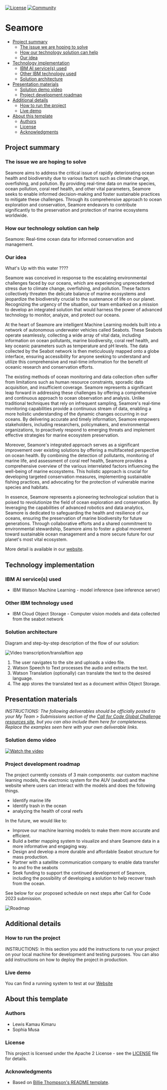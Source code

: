 [![License](https://img.shields.io/badge/License-Apache2-blue.svg)](https://www.apache.org/licenses/LICENSE-2.0) [![Community](https://img.shields.io/badge/Join-Community-blue)](https://developer.ibm.com/callforcode/solutions/projects/get-started/)

# Seamore

- [Project summary](#project-summary)
  - [The issue we are hoping to solve](#the-issue-we-are-hoping-to-solve)
  - [How our technology solution can help](#how-our-technology-solution-can-help)
  - [Our idea](#our-idea)
- [Technology implementation](#technology-implementation)
  - [IBM AI service(s) used](#ibm-ai-services-used)
  - [Other IBM technology used](#other-ibm-technology-used)
  - [Solution architecture](#solution-architecture)
- [Presentation materials](#presentation-materials)
  - [Solution demo video](#solution-demo-video)
  - [Project development roadmap](#project-development-roadmap)
- [Additional details](#additional-details)
  - [How to run the project](#how-to-run-the-project)
  - [Live demo](#live-demo)
- [About this template](#about-this-template)
  - [Authors](#authors)
  - [License](#license)
  - [Acknowledgments](#acknowledgments)


## Project summary

### The issue we are hoping to solve

Seamore aims to address the critical issue of rapidly deteriorating ocean health and biodiversity due to various factors such as climate change, overfishing, and pollution. By providing real-time data on marine species, ocean pollution, coral reef health, and other vital parameters, Seamore seeks to enable informed decision-making and foster sustainable practices to mitigate these challenges. Through its comprehensive approach to ocean exploration and conservation, Seamore endeavors to contribute significantly to the preservation and protection of marine ecosystems worldwide.

### How our technology solution can help

Seamore: Real-time ocean data for informed conservation and management.

### Our idea
What's Up with this water ????

Seamore was conceived in response to the escalating environmental challenges faced by our oceans, which are experiencing unprecedented stress due to climate change, overfishing, and pollution. These factors collectively threaten the delicate balance of marine ecosystems and jeopardize the biodiversity crucial to the sustenance of life on our planet. Recognizing the urgency of the situation, our team embarked on a mission to develop an integrated solution that would harness the power of advanced technology to monitor, analyze, and protect our oceans.

At the heart of Seamore are intelligent Machine Learning models built into a network of autonomous underwater vehicles called Seabots. These Seabots operate seamlessly, collecting a wide array of vital data, including information on ocean pollutants, marine biodiversity, coral reef health, and key oceanic parameters such as temperature and pH levels. The data collected by the Seabot network is then meticulously mapped onto a globe interface, ensuring accessibility for anyone seeking to understand and utilize this comprehensive and real-time information for the benefit of oceanic research and conservation efforts.

The existing methods of ocean monitoring and data collection often suffer from limitations such as human resource constraints, sporadic data acquisition, and insufficient coverage. Seamore represents a significant leap forward in addressing these challenges by offering a comprehensive and continuous approach to ocean observation and analysis. Unlike traditional techniques that rely on infrequent sampling, Seamore's real-time monitoring capabilities provide a continuous stream of data, enabling a more holistic understanding of the dynamic changes occurring in our oceans. By delivering accurate and timely information, Seamore empowers stakeholders, including researchers, policymakers, and environmental organizations, to proactively respond to emerging threats and implement effective strategies for marine ecosystem preservation.

Moreover, Seamore's integrated approach serves as a significant improvement over existing solutions by offering a multifaceted perspective on ocean health. By combining the detection of pollutants, monitoring of marine life, and assessment of coral reef health, Seamore provides a comprehensive overview of the various interrelated factors influencing the well-being of marine ecosystems. This holistic approach is crucial for developing targeted conservation measures, implementing sustainable fishing practices, and advocating for the protection of vulnerable marine species and habitats.

In essence, Seamore represents a pioneering technological solution that is poised to revolutionize the field of ocean exploration and conservation. By leveraging the capabilities of advanced robotics and data analytics, Seamore is dedicated to safeguarding the health and resilience of our oceans, ensuring the preservation of marine biodiversity for future generations. Through collaborative efforts and a shared commitment to environmental stewardship, Seamore aims to foster a global movement toward sustainable ocean management and a more secure future for our planet's most vital ecosystem.

More detail is available in our [website](https://www.seamore.earth/).

## Technology implementation

### IBM AI service(s) used

- IBM Watson Machine Learning - model inference (see inference server)

### Other IBM technology used

- IBM Cloud Object Storage - Computer vision models and data collected from the seabot network

### Solution architecture

Diagram and step-by-step description of the flow of our solution:

![Video transcription/translaftion app](https://developer.ibm.com/developer/tutorials/cfc-starter-kit-speech-to-text-app-example/images/cfc-covid19-remote-education-diagram-2.png)

1. The user navigates to the site and uploads a video file.
2. Watson Speech to Text processes the audio and extracts the text.
3. Watson Translation (optionally) can translate the text to the desired language.
4. The app stores the translated text as a document within Object Storage.

## Presentation materials

_INSTRUCTIONS: The following deliverables should be officially posted to your My Team > Submissions section of the [Call for Code Global Challenge resources site](https://cfc-prod.skillsnetwork.site/), but you can also include them here for completeness. Replace the examples seen here with your own deliverable links._

### Solution demo video

[![Watch the video](https://raw.githubusercontent.com/Liquid-Prep/Liquid-Prep/main/images/readme/IBM-interview-video-image.png)](https://youtu.be/vOgCOoy_Bx0)

### Project development roadmap

The project currently consists of 3 main components: our custom machine learning models, the electronic system for the AUV (seabot) and the website where users can interact with the models and does the following things.

- Identify marine life
- Identify trash in the ocean
- analyzing the health of coral reefs 

In the future, we would like to:
- Improve our machine learning models to make them more accurate and efficient.
- Build a better mapping system to visualize and share Seamore data in a more informative and engaging way.
- Design and develop a more durable and affordable Seabot structure for mass production.
- Partner with a satellite communication company to enable data transfer to and fro the seabots
- Seek funding to support the continued development of Seamore, including the possibility of developing a solution to help recover trash from the ocean.
  
See below for our proposed schedule on next steps after Call for Code 2023 submission.

![Roadmap](./images/roadmap.jpg)

## Additional details

### How to run the project

INSTRUCTIONS: In this section you add the instructions to run your project on your local machine for development and testing purposes. You can also add instructions on how to deploy the project in production.

### Live demo

You can find a running system to test at our [Website](https://www.seamore.earth/Solutions.html)

## About this template

### Authors
- Lewis Kamau Kimaru
- Sophia Musa

### License

This project is licensed under the Apache 2 License - see the [LICENSE](LICENSE) file for details.

### Acknowledgments

- Based on [Billie Thompson's README template](https://gist.github.com/PurpleBooth/109311bb0361f32d87a2).
